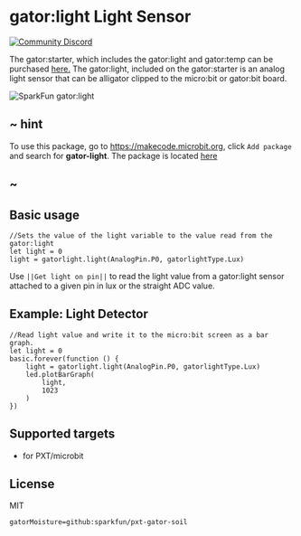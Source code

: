 # gator:light Light Sensor

[![Community Discord](https://img.shields.io/discord/448979533891371018.svg)](https://aka.ms/makecodecommunity)

The gator:starter, which includes the gator:light and gator:temp can be purchased [here.](https://www.sparkfun.com/products/14891)
The gator:light, included on the gator:starter is an analog light sensor that can be alligator clipped to the micro:bit or gator:bit board.

![SparkFun gator:light](https://raw.githubusercontent.com/sparkfun/pxt-gator-light/master/icon.png)  

## ~ hint

To use this package, go to https://makecode.microbit.org, click ``Add package`` and search for **gator-light**. The package is located [here](https://makecode.microbit.org/pkg/sparkfun/pxt-gator-light)

## ~

## Basic usage

```blocks
//Sets the value of the light variable to the value read from the gator:light
let light = 0
light = gatorlight.light(AnalogPin.P0, gatorlightType.Lux)
```

Use ``||Get light on pin||`` to read the light value from a gator:light sensor attached to a given pin in lux or the straight ADC value.

## Example: Light Detector

```blocks
//Read light value and write it to the micro:bit screen as a bar graph.
let light = 0
basic.forever(function () {
    light = gatorlight.light(AnalogPin.P0, gatorlightType.Lux)
    led.plotBarGraph(
        light,
        1023
    )
})
```

## Supported targets

* for PXT/microbit

## License

MIT

```package
gatorMoisture=github:sparkfun/pxt-gator-soil
```